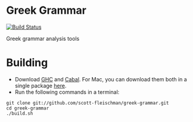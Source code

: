 Greek Grammar
============

[![Build Status](https://travis-ci.org/scott-fleischman/greek-grammar.svg?branch=master)](https://travis-ci.org/scott-fleischman/greek-grammar)

Greek grammar analysis tools

# Building
- Download [GHC](https://www.haskell.org/ghc/) and [Cabal](https://www.haskell.org/cabal/). For Mac, you can download them both in a single package [here](http://ghcformacosx.github.io/).
- Run the following commands in a terminal:
```Shell
git clone git://github.com/scott-fleischman/greek-grammar.git
cd greek-grammar
./build.sh
```
